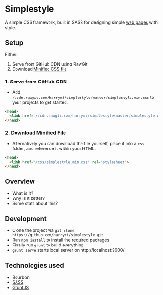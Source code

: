 # Simplestyle

A simple CSS framework, built in SASS for designing simple [web pages](http://www.harrymt.com/simplestyle/) with style.

## Setup

Either:

1. Serve from GitHub CDN using [RawGit](http://rawgit.com/)
2. Download [Minified CSS file](/simplestyle.min.css)


### 1. Serve from GitHub CDN

- Add `//cdn.rawgit.com/harrymt/simplestyle/master/simplestyle.min.css` to your projects to get started.


```html
<head>
  <link href="//cdn.rawgit.com/harrymt/simplestyle/master/simplestyle.min.css" rel="stylesheet">
</head>
```

### 2. Download Minified File

- Alternatively you can download the file yourself, place it into a `css` folder, and reference it within your HTML.


```html
<head>
  <link href="/css/simplestyle.min.css" rel="stylesheet">
</head>
```

## Overview

- What is it?
- Why is it better?
- Some stats about this?


## Development

- Clone the project via `git clone https://github.com/harrymt/simplestyle.git`
- Run `npm install` to install the required packages
- Finally run `grunt` to build everything.
- `grunt serve` starts local server on http://localhost:9000/


## Technologies used

- [Bourbon](http://bourbon.io/)
- [SASS](http://sass-lang.com/)
- [GruntJS](http://gruntjs.com/)

